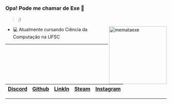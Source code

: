 ### Opa! Pode me chamar de Exe 👋
> ;)

<img src="https://cdn.discordapp.com/attachments/905594842619469854/1005989961805344778/download.gif" min-width="200px" max-width="200px" width="180px" align="right" alt="memataexe">

- 💻 Atualmente cursando Ciência da Computação na UFSC


  
</a>

---
|[Discord](http://discordapp.com/users/memataexe#9271)|[Github](https://github.com/memataexe/)|[LinkIn](https://www.linkedin.com/in/dexe/)|[Steam](https://steamcommunity.com/id/Memataexe/)|[Instagram](https://www.instagram.com/memata.exe/)|
|:-|:-|:-|:-|:--|
---

